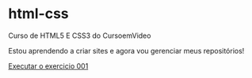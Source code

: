 # html-css
Curso de HTML5 E CSS3 do CursoemVideo

Estou aprendendo a criar sites e agora vou gerenciar meus repositórios!

<a href="https://thomasalvarenga.github.io/html-css/exercicios/ex002/" target="_blank">Executar o exercicio 001</a>

